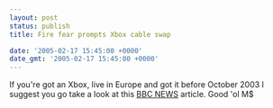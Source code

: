 ```yaml
---
layout: post
status: publish
title: Fire fear prompts Xbox cable swap

date: '2005-02-17 15:45:00 +0000'
date_gmt: '2005-02-17 15:45:00 +0000'
---
```

If you're got an Xbox, live in Europe and got it before October  2003 I suggest you go take a look at this <a href="http://news.bbc.co.uk/1/hi/technology/4274035.stm" target="_blank">BBC NEWS</a> article. Good 'ol M$
